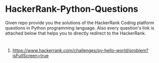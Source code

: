# HackerRank-Python-Questions
Given repo provide you the solutions of the HackerRank Coding platform questions in Python programming language.
Also every question's link is attached below that helps you to directly redirect to the HackerRank.
# <QUESTIONS>
1. https://www.hackerrank.com/challenges/py-hello-world/problem?isFullScreen=true
